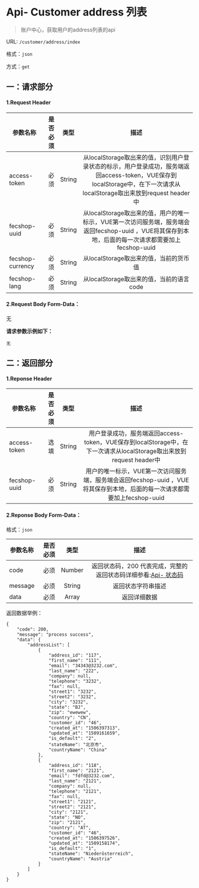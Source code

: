 Api- Customer address 列表
================

> 账户中心，获取用户的address列表的api

URL: `/customer/address/index`

格式：`json`

方式：`get`


一：请求部分
---------

#### 1.Request Header


| 参数名称          | 是否必须    |  类型        |  描述     |
| ------------------| -----:      | :----:       |:----:     |
| access-token      | 必须        |   String     | 从localStorage取出来的值，识别用户登录状态的标示，用户登录成功，服务端返回access-token，VUE保存到localStorage中，在下一次请求从localStorage取出来放到request header中   |
| fecshop-uuid      | 必须        |   String     | 从localStorage取出来的值，用户的唯一标示，VUE第一次访问服务端，服务端会返回fecshop-uuid ，VUE将其保存到本地，后面的每一次请求都需要加上fecshop-uuid    |
| fecshop-currency  | 必须        |   String     | 从localStorage取出来的值，当前的货币值  |
| fecshop-lang      | 必须        |   String     | 从localStorage取出来的值，当前的语言code  |


#### 2.Request Body Form-Data：


无


**请求参数示例如下：**

```
无
```

二：返回部分
----------

#### 1.Reponse Header

| 参数名称          | 是否必须    |  类型        |  描述     |
| ------------------| -----:      | :----:       |:----:     |
| access-token      | 选填        |   String     | 用户登录成功，服务端返回access-token，VUE保存到localStorage中，在下一次请求从localStorage取出来放到request header中   |
| fecshop-uuid      | 必须        |   String     | 用户的唯一标示，VUE第一次访问服务端，服务端会返回fecshop-uuid ，VUE将其保存到本地，后面的每一次请求都需要加上fecshop-uuid    |

#### 2.Reponse Body Form-Data：

格式：`json`

| 参数名称        | 是否必须    |  类型       |  描述        |
| ----------------| -----:      | :----:      |:----:        | 
| code            | 必须        |   Number    | 返回状态码，200 代表完成，完整的返回状态码详细参看:[Api- 状态码](fecshop-server-return-code.md) |
| message         | 必须        |   String    | 返回状态字符串描述  |
| data            | 必须        |   Array     | 返回详细数据        |

返回数据举例：

```
{
    "code": 200,
    "message": "process success",
    "data": {
        "addressList": [
            {
                "address_id": "117",
                "first_name": "111",
                "email": "34343@3232.com",
                "last_name": "222",
                "company": null,
                "telephone": "3232",
                "fax": null,
                "street1": "3232",
                "street2": "3232",
                "city": "3232",
                "state": "BJ",
                "zip": "ewewew",
                "country": "CN",
                "customer_id": "46",
                "created_at": "1506397313",
                "updated_at": "1509161659",
                "is_default": "2",
                "stateName": "北京市",
                "countryName": "China"
            },
            {
                "address_id": "118",
                "first_name": "2121",
                "email": "fdfd@3232.com",
                "last_name": "2121",
                "company": null,
                "telephone": "2121",
                "fax": null,
                "street1": "2121",
                "street2": "2121",
                "city": "2121",
                "state": "NO",
                "zip": "2121",
                "country": "AT",
                "customer_id": "46",
                "created_at": "1506397526",
                "updated_at": "1509158174",
                "is_default": "1",
                "stateName": "Niederösterreich",
                "countryName": "Austria"
            }
        ]
    }
}
```